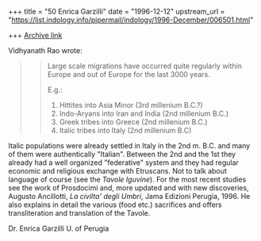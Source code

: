 +++
title = "50 Enrica Garzilli"
date = "1996-12-12"
upstream_url = "https://list.indology.info/pipermail/indology/1996-December/006501.html"

+++
[Archive link](https://list.indology.info/pipermail/indology/1996-December/006501.html)

Vidhyanath Rao wrote:
> 
> > Large scale migrations have occurred quite regularly within Europe and out
> > of Europe for the last 3000 years.
> >
> > E.g.:
> >
> > 1) Hittites into Asia Minor (3rd millenium B.C.?)
> > 2) Indo-Aryans into Iran and India (2nd millenium B.C.)
> > 3) Greek tribes into Greece (2nd millenium B.C.)
> > 4) Italic tribes into Italy (2nd millenium B.C)
> 

Italic populations were already settled in Italy in the 2nd m. B.C. 
and many of them were authentically "Italian". Between the 2nd and the 
1st they already had a well organized "federative" system and they had 
regular economic and religious exchange with Etruscans. Not to talk 
about language of course (see the *Tavole Iguvine*). 
For the most recent studies see the work of Prosdocimi and, more 
updated and with new discoveries, Augusto Ancillotti, *La civilta' degli 
Umbri*, Jama Edizioni Perugia, 1996. He also explains in detail the 
various (food etc.) sacrifices and offers transliteration and 
translation of the Tavole.

Dr. Enrica Garzilli
U. of Perugia






